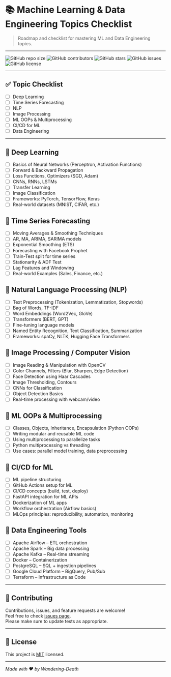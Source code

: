 # 📚 Machine Learning & Data Engineering Topics Checklist

> Roadmap and checklist for mastering ML and Data Engineering topics.

---

![GitHub repo size](https://img.shields.io/github/repo-size/Wandering-Death/my-learning) 
![GitHub contributors](https://img.shields.io/github/contributors/Wandering-Death/my-learning) 
![GitHub stars](https://img.shields.io/github/stars/Wandering-Death/my-learning?style=social)
![GitHub issues](https://img.shields.io/github/issues/Wandering-Death/my-learning) 
![GitHub license](https://img.shields.io/github/license/Wandering-Death/my-learning)

---

## ✅ Topic Checklist

- [ ] Deep Learning  
- [ ] Time Series Forecasting  
- [ ] NLP  
- [ ] Image Processing  
- [ ] ML OOPs & Multiprocessing  
- [ ] CI/CD for ML  
- [ ] Data Engineering  

---

## 🔽 Deep Learning
- [ ] Basics of Neural Networks (Perceptron, Activation Functions)  
- [ ] Forward & Backward Propagation  
- [ ] Loss Functions, Optimizers (SGD, Adam)  
- [ ] CNNs, RNNs, LSTMs  
- [ ] Transfer Learning  
- [ ] Image Classification  
- [ ] Frameworks: PyTorch, TensorFlow, Keras  
- [ ] Real-world datasets (MNIST, CIFAR, etc.)  

## 🔽 Time Series Forecasting
- [ ] Moving Averages & Smoothing Techniques  
- [ ] AR, MA, ARIMA, SARIMA models  
- [ ] Exponential Smoothing (ETS)  
- [ ] Forecasting with Facebook Prophet  
- [ ] Train-Test split for time series  
- [ ] Stationarity & ADF Test  
- [ ] Lag Features and Windowing  
- [ ] Real-world Examples (Sales, Finance, etc.)  

## 🔽 Natural Language Processing (NLP)
- [ ] Text Preprocessing (Tokenization, Lemmatization, Stopwords)  
- [ ] Bag of Words, TF-IDF  
- [ ] Word Embeddings (Word2Vec, GloVe)  
- [ ] Transformers (BERT, GPT)  
- [ ] Fine-tuning language models  
- [ ] Named Entity Recognition, Text Classification, Summarization  
- [ ] Frameworks: spaCy, NLTK, Hugging Face Transformers  

## 🔽 Image Processing / Computer Vision
- [ ] Image Reading & Manipulation with OpenCV  
- [ ] Color Channels, Filters (Blur, Sharpen, Edge Detection)  
- [ ] Face Detection using Haar Cascades  
- [ ] Image Thresholding, Contours  
- [ ] CNNs for Classification  
- [ ] Object Detection Basics  
- [ ] Real-time processing with webcam/video  

## 🔽 ML OOPs & Multiprocessing
- [ ] Classes, Objects, Inheritance, Encapsulation (Python OOPs)  
- [ ] Writing modular and reusable ML code  
- [ ] Using multiprocessing to parallelize tasks  
- [ ] Python multiprocessing vs threading  
- [ ] Use cases: parallel model training, data preprocessing  

## 🔽 CI/CD for ML
- [ ] ML pipeline structuring  
- [ ] GitHub Actions setup for ML  
- [ ] CI/CD concepts (build, test, deploy)  
- [ ] FastAPI integration for ML APIs  
- [ ] Dockerization of ML apps  
- [ ] Workflow orchestration (Airflow basics)  
- [ ] MLOps principles: reproducibility, automation, monitoring  

## 🔽 Data Engineering Tools
- [ ] Apache Airflow – ETL orchestration  
- [ ] Apache Spark – Big data processing  
- [ ] Apache Kafka – Real-time streaming  
- [ ] Docker – Containerization  
- [ ] PostgreSQL – SQL + ingestion pipelines  
- [ ] Google Cloud Platform – BigQuery, Pub/Sub  
- [ ] Terraform – Infrastructure as Code  

---

## 🤝 Contributing

Contributions, issues, and feature requests are welcome!  
Feel free to check [issues page](https://github.com/Wandering-Death/my-learning/issues).  
Please make sure to update tests as appropriate.

---

## 📄 License

This project is [MIT](https://choosealicense.com/licenses/mit/) licensed.

---

*Made with ❤️ by Wandering-Death*
